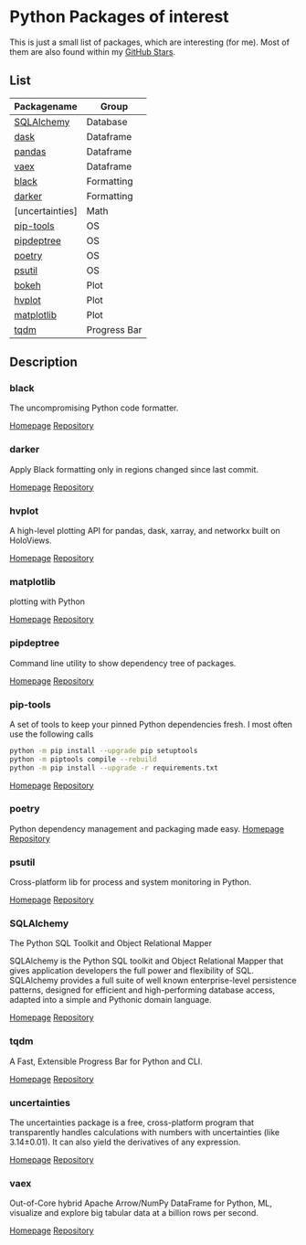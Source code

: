 # Python Packages of interest

This is just a small list of packages, which are interesting (for me).
Most of them are also found within my [GitHub Stars](https://github.com/Barry1?language=python&tab=stars).

## List

| Packagename               | Group        |
| ------------------------- | ------------ |
| [SQLAlchemy](#SQLAlchemy) | Database     |
| [dask](#dask)             | Dataframe    |
| [pandas](#pandas)         | Dataframe    |
| [vaex](#vaex)             | Dataframe    |
| [black](#black)           | Formatting   |
| [darker](#darker)         | Formatting   |
| [uncertainties]           | Math         |
| [pip-tools](#pip-tools)   | OS           |
| [pipdeptree](#pipdeptree) | OS           |
| [poetry](#poetry)         | OS           |
| [psutil](#psutil)         | OS           |
| [bokeh](#bokeh)           | Plot         |
| [hvplot](#hvplot)         | Plot         |
| [matplotlib](#matplotlib) | Plot         |
| [tqdm](#tqdm)             | Progress Bar |

## Description

### black

The uncompromising Python code formatter.

[Homepage](https://black.readthedocs.io/en/stable/)
[Repository](https://github.com/psf/black)

### darker

Apply Black formatting only in regions changed since last commit.

[Homepage](about:blank)
[Repository](https://github.com/akaihola/darker)

### hvplot

A high-level plotting API for pandas, dask, xarray, and networkx built on HoloViews.

[Homepage](https://hvplot.holoviz.org/)
[Repository](https://github.com/holoviz/hvplot)

### matplotlib

plotting with Python

[Homepage](about:blank)
[Repository](https://github.com/matplotlib/matplotlib)

### pipdeptree

Command line utility to show dependency tree of packages.

[Homepage](about:blank)
[Repository](https://github.com/naiquevin/pipdeptree)

### pip-tools

A set of tools to keep your pinned Python dependencies fresh.
I most often use the following calls

```bash
python -m pip install --upgrade pip setuptools
python -m piptools compile --rebuild
python -m pip install --upgrade -r requirements.txt
```

[Homepage](about:blank)
[Repository](https://github.com/jazzband/pip-tools)

### poetry

Python dependency management and packaging made easy.
[Homepage](https://python-poetry.org/)
[Repository](https://github.com/python-poetry/poetry)

### psutil

Cross-platform lib for process and system monitoring in Python.

[Homepage](about:blank)
[Repository](https://github.com/giampaolo/psutil)

### SQLAlchemy

The Python SQL Toolkit and Object Relational Mapper

SQLAlchemy is the Python SQL toolkit and Object Relational Mapper that gives application developers the full power and flexibility of SQL. SQLAlchemy provides a full suite of well known enterprise-level persistence patterns, designed for efficient and high-performing database access, adapted into a simple and Pythonic domain language.

[Homepage](http://www.sqlalchemy.org/)
[Repository](https://github.com/sqlalchemy/sqlalchemy/)

### tqdm

A Fast, Extensible Progress Bar for Python and CLI.

[Homepage](https://tqdm.github.io/)
[Repository](https://github.com/tqdm/tqdm)

### uncertainties

The uncertainties package is a free, cross-platform program that transparently handles calculations with numbers with uncertainties (like 3.14±0.01). It can also yield the derivatives of any expression.

[Homepage](https://uncertainties-python-package.readthedocs.io/en/latest/)
[Repository](https://github.com/lebigot/uncertainties)

### vaex

Out-of-Core hybrid Apache Arrow/NumPy DataFrame for Python, ML, visualize and explore big tabular data at a billion rows per second.

[Homepage](https://vaex.io/)
[Repository](https://github.com/vaexio/vaex)
